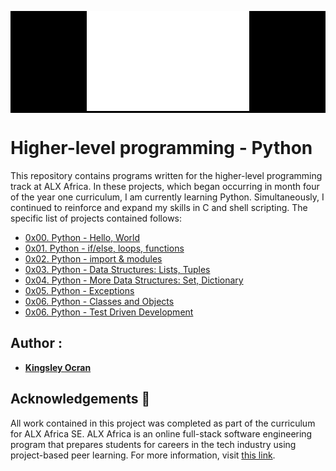 <div style= "background: black;">
<p align="center">
  <img src="./ALX_LOGO.png"
       alt="ALX Africa Logo"
  >
</p>
</div>

# Higher-level programming - Python

This repository contains programs written for the higher-level programming track at ALX Africa. In these projects, which began occurring in month
four of the year one curriculum, I am currently learning Python.
Simultaneously, I continued to reinforce and expand my skills in C and shell scripting. The specific list of projects contained follows:

* [0x00. Python - Hello, World](./0x00-python-hello_world)
* [0x01. Python - if/else, loops, functions](./0x01-python-if_else_loops_functions)
* [0x02. Python - import & modules](./0x02-python-import_modules)
* [0x03. Python - Data Structures: Lists, Tuples](./0x03-python-data_structures)
* [0x04. Python - More Data Structures: Set, Dictionary](./0x04-python-more_data_structures)
* [0x05. Python - Exceptions](./0x05-python-exception)
* [0x06. Python - Classes and Objects](./0x06-python-classes)
* [0x06. Python - Test Driven Development](./0x07-python-test_driven_development)

## Author :
* [**Kingsley Ocran**](https://github.com/kingsleyocran)

## Acknowledgements :pray:

All work contained in this project was completed as part of the curriculum for
ALX Africa SE. ALX Africa is an online full-stack software engineering program that prepares students for careers in the tech industry using project-based peer learning. For more information, visit [this link](https://www.alxafrica.com//).


